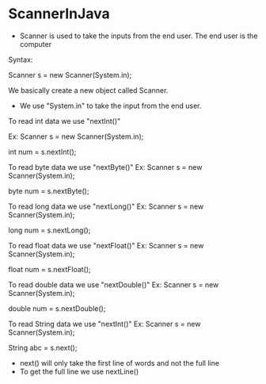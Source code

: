 # ScannerInJava

- Scanner is used to take the inputs from the end user. The end user is the computer

Syntax: 

  Scanner s = new Scanner(System.in);
  
  
  We basically create a new object called Scanner.
  
  - We use "System.in" to take the input from the end user. 


To read int data we use "nextInt()"

Ex:
Scanner s = new Scanner(System.in);

int num = s.nextInt();


To read byte data we use "nextByte()"
Ex:
Scanner s = new Scanner(System.in);

byte num = s.nextByte();



To read long data we use "nextLong()"
Ex:
Scanner s = new Scanner(System.in);

long num = s.nextLong();



To read float data we use "nextFloat()"
Ex:
Scanner s = new Scanner(System.in);

float num = s.nextFloat();


To read double data we use "nextDouble()"
Ex:
Scanner s = new Scanner(System.in);

double num = s.nextDouble();



To read String data we use "nextInt()"
Ex:
Scanner s = new Scanner(System.in);

String abc = s.next();

- next() will only take the first line of words and not the full line
- To get the full line we use nextLine()
